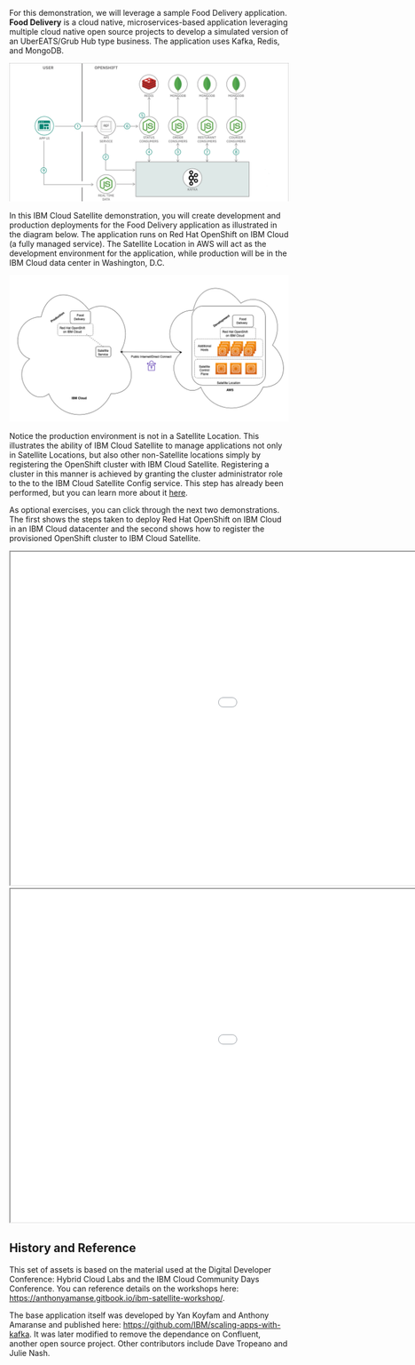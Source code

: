 For this demonstration, we will leverage a sample Food Delivery application. **Food Delivery** is a cloud native, microservices-based application leveraging multiple cloud native open source projects to develop a simulated version of an UberEATS/Grub Hub type business. The application uses Kafka, Redis, and MongoDB.

![](_attachments/FoodDelivery-architecture-3.png)

In this IBM Cloud Satellite demonstration, you will create development and production deployments for the Food Delivery application as illustrated in the diagram below. The application runs on Red Hat OpenShift on IBM Cloud (a fully managed service). The Satellite Location in AWS will act as the development environment for the application, while production will be in the IBM Cloud data center in Washington, D.C.

![](_attachments/L3-Arch3.png)

Notice the production environment is not in a Satellite Location. This illustrates the ability of IBM Cloud Satellite to manage applications not only in Satellite Locations, but also other non-Satellite locations simply by registering the OpenShift cluster with IBM Cloud Satellite. Registering a cluster in this manner is achieved by granting the cluster administrator role to the to the IBM Cloud Satellite Config service. This step has already been performed, but you can learn more about it <a href="https://cloud.ibm.com/docs/satellite?topic=satellite-satcon-existing " target="_blank">here</a>.

As optional exercises, you can click through the next two demonstrations. The first shows the steps taken to deploy Red Hat OpenShift on IBM Cloud in an IBM Cloud datacenter and the second shows how to register the provisioned OpenShift cluster to IBM Cloud Satellite.

<div>
   <iframe src="../../includes/IBMROKS-create/index.html"  height="600" width="1350"></iframe>
</div>

<div>
   <iframe src="../../includes/registerIBMROKScluster/index.html"  height="600" width="1350"></iframe>
</div>


## History and Reference

This set of assets is based on the material used at the Digital Developer Conference: Hybrid Cloud Labs and the IBM Cloud Community Days Conference. You can reference details on the workshops here: https://anthonyamanse.gitbook.io/ibm-satellite-workshop/.

The base application itself was developed by Yan Koyfam and Anthony Amaranse and published here: <a href="https://github.com/IBM/scaling-apps-with-kafka" target="_blank">https://github.com/IBM/scaling-apps-with-kafka</a>. It was later modified to remove the dependance on Confluent, another open source project. Other contributors include Dave Tropeano and Julie Nash.
